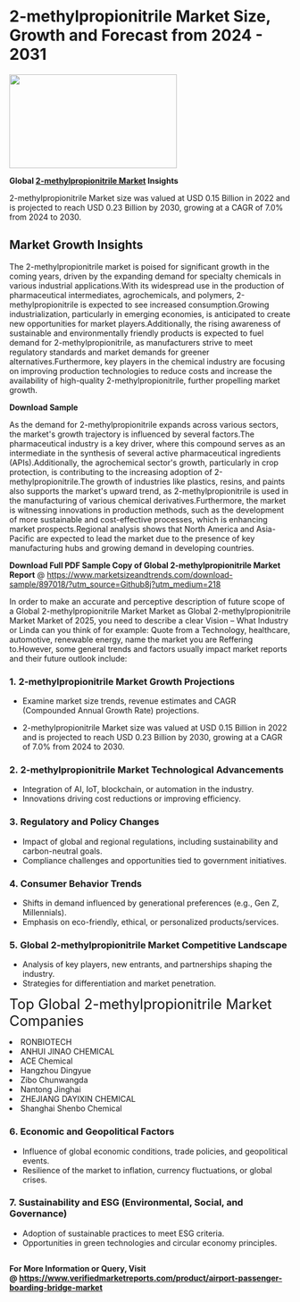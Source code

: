 <H1>2-methylpropionitrile Market Size, Growth and Forecast from 2024 - 2031</H1><img class="aligncenter size-medium wp-image-584254" src="https://thirdeyenews.in/wp-content/uploads/2024/09/Global-Market-Research-300x168.jpeg" alt="" width="300" height="168" /><p><strong>Global&nbsp;<a href="https://www.marketsizeandtrends.com/download-sample/897018/?utm_source=Github8j?utm_medium=218">2-methylpropionitrile Market</a> Insights</strong></p><p>2-methylpropionitrile Market size was valued at USD 0.15 Billion in 2022 and is projected to reach USD 0.23 Billion by 2030, growing at a CAGR of 7.0% from 2024 to 2030.</p><p><h2>Market Growth Insights</h2> <p>The 2-methylpropionitrile market is poised for significant growth in the coming years, driven by the expanding demand for specialty chemicals in various industrial applications.With its widespread use in the production of pharmaceutical intermediates, agrochemicals, and polymers, 2-methylpropionitrile is expected to see increased consumption.Growing industrialization, particularly in emerging economies, is anticipated to create new opportunities for market players.Additionally, the rising awareness of sustainable and environmentally friendly products is expected to fuel demand for 2-methylpropionitrile, as manufacturers strive to meet regulatory standards and market demands for greener alternatives.Furthermore, key players in the chemical industry are focusing on improving production technologies to reduce costs and increase the availability of high-quality 2-methylpropionitrile, further propelling market growth.</p> <p><strong>Download Sample</strong></p> <p>As the demand for 2-methylpropionitrile expands across various sectors, the market's growth trajectory is influenced by several factors.The pharmaceutical industry is a key driver, where this compound serves as an intermediate in the synthesis of several active pharmaceutical ingredients (APIs).Additionally, the agrochemical sector's growth, particularly in crop protection, is contributing to the increasing adoption of 2-methylpropionitrile.The growth of industries like plastics, resins, and paints also supports the market's upward trend, as 2-methylpropionitrile is used in the manufacturing of various chemical derivatives.Furthermore, the market is witnessing innovations in production methods, such as the development of more sustainable and cost-effective processes, which is enhancing market prospects.Regional analysis shows that North America and Asia-Pacific are expected to lead the market due to the presence of key manufacturing hubs and growing demand in developing countries.</p> <p><span class=""><strong>Download Full PDF Sample Copy of Global 2-methylpropionitrile Market Report</strong> @ <a href="https://www.marketsizeandtrends.com/download-sample/897018/?utm_source=Github8j?utm_medium=218" target="_blank">https://www.marketsizeandtrends.com/download-sample/897018/?utm_source=Github8j?utm_medium=218</a></span></p><p>In order to make an accurate and perceptive description of future scope of a Global&nbsp;2-methylpropionitrile Market Market as Global&nbsp;2-methylpropionitrile Market Market of 2025, you need to describe a clear Vision &ndash; What Industry or Linda can you think of for example: Quote from a Technology, healthcare, automotive, renewable energy, name the market you are Reffering to.However, some general trends and factors usually impact market reports and their future outlook include:</p><h3>1.&nbsp;<strong>2-methylpropionitrile Market Growth Projections</strong></h3><ul><li>Examine market size trends, revenue estimates and CAGR (Compounded Annual Growth Rate) projections.</li><li><p>2-methylpropionitrile Market size was valued at USD 0.15 Billion in 2022 and is projected to reach USD 0.23 Billion by 2030, growing at a CAGR of 7.0% from 2024 to 2030.</p></li></ul><h3>2.&nbsp;<strong>2-methylpropionitrile Market Technological Advancements</strong></h3><ul><li>Integration of AI, IoT, blockchain, or automation in the industry.</li><li>Innovations driving cost reductions or improving efficiency.</li></ul><h3>3.&nbsp;<strong>Regulatory and Policy Changes</strong></h3><ul><li>Impact of global and regional regulations, including sustainability and carbon-neutral goals.</li><li>Compliance challenges and opportunities tied to government initiatives.</li></ul><h3>4.&nbsp;<strong>Consumer Behavior Trends</strong></h3><ul><li>Shifts in demand influenced by generational preferences (e.g., Gen Z, Millennials).</li><li>Emphasis on eco-friendly, ethical, or personalized products/services.</li></ul><h3>5.&nbsp;<strong>Global 2-methylpropionitrile Market Competitive Landscape</strong></h3><ul><li>Analysis of key players, new entrants, and partnerships shaping the industry.</li><li>Strategies for differentiation and market penetration.</li></ul><p data-pm-slice="1 1 []"><span style="color: inherit; font-family: inherit; font-size: 25px;">Top Global 2-methylpropionitrile Market Companies</span></p><div class="" data-test-id=""><p><li>RONBIOTECH</li><li> ANHUI JINAO CHEMICAL</li><li> ACE Chemical</li><li> Hangzhou Dingyue</li><li> Zibo Chunwangda</li><li> Nantong Jinghai</li><li> ZHEJIANG DAYIXIN CHEMICAL</li><li> Shanghai Shenbo Chemical</li></p></div><h3>6.&nbsp;<strong>Economic and Geopolitical Factors</strong></h3><ul><li>Influence of global economic conditions, trade policies, and geopolitical events.</li><li>Resilience of the market to inflation, currency fluctuations, or global crises.</li></ul><h3>7.&nbsp;<strong>Sustainability and ESG (Environmental, Social, and Governance)</strong></h3><ul><li>Adoption of sustainable practices to meet ESG criteria.</li><li>Opportunities in green technologies and circular economy principles.</li></ul><h2><strong style="font-size: 14px;">For More Information or Query, Visit @&nbsp;</strong><a style="background-color: #ffffff; font-size: 14px;" href="https://www.marketsizeandtrends.com/report/2-methylpropionitrile-market/" target="_blank">https://www.verifiedmarketreports.com/product/airport-passenger-boarding-bridge-market</a></h2>